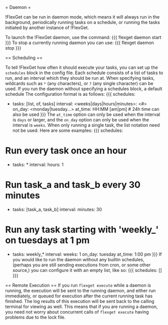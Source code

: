 = Daemon =

!FlexGet can be run in daemon mode, which means it will always run in the background, periodically running tasks on a schedule, or running the tasks initiated by another instance of !FlexGet.

To launch the !FlexGet daemon, use the command:
{{{
flexget daemon start
}}}
To stop a currently running daemon you can use:
{{{
flexget daemon stop
}}}

== Scheduling ==

To tell !FlexGet how often it should execute your tasks, you can set up the `schedules` block in the config file. Each schedule consists of a list of tasks to run, and an interval which they should be run at. When specifying tasks, wildcards such as `*` (any characters), or `?` (any single character) can be used. If you run the daemon without specifying a schedules block, a default schedule The configuration format is as follows:
{{{
schedules:
  - tasks: [list, of, tasks]
    interval:
      <weeks|days|hours|minutes>: <#>
      on_day: <monday|tuesday...>
      at_time: HH:MM [am|pm]  # 24h time can also be used
}}}
The `at_time` option can only be used when the interval is `days` or larger, and the `on_day` option can only be used when the interval is `weeks`. When only running a single task, the list notation need not be used. Here are some examples:
{{{
schedules:
  # Run every task once an hour
  - tasks: *
    interval:
      hours: 1
  # Run task_a and task_b every 30 minutes
  - tasks: [task_a, task_b]
    interval:
      minutes: 30
  # Run any task starting with 'weekly_' on tuesdays at 1 pm
  - tasks: weekly_*
    interval:
      weeks: 1
      on_day: tuesday
      at_time: 1:00 pm
}}}
If you would like to run the daemon without any builtin schedules, (perhaps you are still sending executions from cron, or some other source,) you can configure it with an empty list, like so:
{{{
schedules: []
}}}

== Remote Execution ==
If you run `flexget execute` while a daemon is running, the execution will be sent to the running daemon, and either run immediately, or queued for execution after the current running task has finished. The log results of this execution will be sent back to the calling terminal for viewing as well. This means that if you are running a daemon, you need not worry about concurrent calls of `flexget execute` having problems due to the lock file.